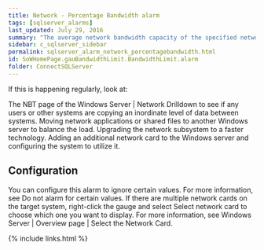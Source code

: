 ```yaml
---
title: Network - Percentage Bandwidth alarm
tags: [sqlserver_alarms]
last_updated: July 29, 2016
summary: "The average network bandwidth capacity of the specified network card is nearing the limit where it is saturating the network link. This value is taken over a specific number of background collections."
sidebar: c_sqlserver_sidebar
permalink: sqlserver_alarm_network_percentagebandwidth.html
id: SoWHomePage.gauBandwidthLimit.BandwidthLimit.alarm
folder: ConnectSQLServer
---
```






If this is happening regularly, look at:

The NBT page of the Windows Server \| Network Drilldown to see if any users or other systems are copying an inordinate level of data between systems.
Moving network applications or shared files to another Windows server to balance the load.
Upgrading the network subsystem to a faster technology.
Adding an additional network card to the Windows server and configuring the system to utilize it.

## Configuration

You can configure this alarm to ignore certain values. For more information, see Do not alarm for certain values.
If there are multiple network cards on the target system, right-click the gauge and select Select network card to choose which one you want to display. For more information, see Windows Server \| Overview page \| Select the Network Card.

{% include links.html %}
